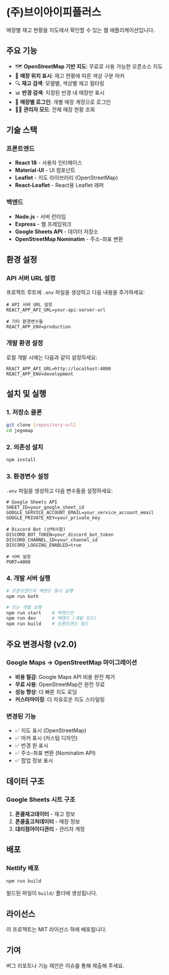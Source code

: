 # (주)브이아이피플러스

매장별 재고 현황을 지도에서 확인할 수 있는 웹 애플리케이션입니다.

<!-- Vercel 자동 재배포를 위한 변경사항 -->

## 주요 기능

- 🗺️ **OpenStreetMap 기반 지도**: 무료로 사용 가능한 오픈소스 지도
- 📍 **매장 위치 표시**: 재고 현황에 따른 색상 구분 마커
- 🔍 **재고 검색**: 모델별, 색상별 재고 필터링
- 📊 **반경 검색**: 지정된 반경 내 매장만 표시
- 👤 **매장별 로그인**: 개별 매장 계정으로 로그인
- 👨‍💼 **관리자 모드**: 전체 매장 현황 조회

## 기술 스택

### 프론트엔드
- **React 18** - 사용자 인터페이스
- **Material-UI** - UI 컴포넌트
- **Leaflet** - 지도 라이브러리 (OpenStreetMap)
- **React-Leaflet** - React용 Leaflet 래퍼

### 백엔드
- **Node.js** - 서버 런타임
- **Express** - 웹 프레임워크
- **Google Sheets API** - 데이터 저장소
- **OpenStreetMap Nominatim** - 주소-좌표 변환

## 환경 설정

### API 서버 URL 설정

프로젝트 루트에 `.env` 파일을 생성하고 다음 내용을 추가하세요:

```env
# API 서버 URL 설정
REACT_APP_API_URL=your-api-server-url

# 기타 환경변수들
REACT_APP_ENV=production
```

### 개발 환경 설정

로컬 개발 시에는 다음과 같이 설정하세요:

```env
REACT_APP_API_URL=http://localhost:4000
REACT_APP_ENV=development
```

## 설치 및 실행

### 1. 저장소 클론
```bash
git clone [repository-url]
cd jegomap
```

### 2. 의존성 설치
```bash
npm install
```

### 3. 환경변수 설정
`.env` 파일을 생성하고 다음 변수들을 설정하세요:

```env
# Google Sheets API
SHEET_ID=your_google_sheet_id
GOOGLE_SERVICE_ACCOUNT_EMAIL=your_service_account_email
GOOGLE_PRIVATE_KEY=your_private_key

# Discord Bot (선택사항)
DISCORD_BOT_TOKEN=your_discord_bot_token
DISCORD_CHANNEL_ID=your_channel_id
DISCORD_LOGGING_ENABLED=true

# 서버 설정
PORT=4000
```

### 4. 개발 서버 실행
```bash
# 프론트엔드와 백엔드 동시 실행
npm run both

# 또는 개별 실행
npm run start    # 백엔드만
npm run dev      # 백엔드 (개발 모드)
npm run build    # 프론트엔드 빌드
```

## 주요 변경사항 (v2.0)

### Google Maps → OpenStreetMap 마이그레이션
- **비용 절감**: Google Maps API 비용 완전 제거
- **무료 사용**: OpenStreetMap은 완전 무료
- **성능 향상**: 더 빠른 지도 로딩
- **커스터마이징**: 더 자유로운 지도 스타일링

### 변경된 기능
- ✅ 지도 표시 (OpenStreetMap)
- ✅ 마커 표시 (커스텀 디자인)
- ✅ 반경 원 표시
- ✅ 주소-좌표 변환 (Nominatim API)
- ✅ 팝업 정보 표시

## 데이터 구조

### Google Sheets 시트 구조
1. **폰클재고데이터** - 재고 정보
2. **폰클출고처데이터** - 매장 정보
3. **대리점아이디관리** - 관리자 계정

## 배포

### Netlify 배포
```bash
npm run build
```

빌드된 파일이 `build/` 폴더에 생성됩니다.

## 라이선스

이 프로젝트는 MIT 라이선스 하에 배포됩니다.

## 기여

버그 리포트나 기능 제안은 이슈를 통해 제출해 주세요. 